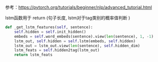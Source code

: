 

参考：https://pytorch.org/tutorials/beginner/nlp/advanced_tutorial.html



lstm函数用于 return (句子长度, lstm对于tag类别的概率值判断 )

```python
def _get_lstm_features(self, sentence):
    self.hidden = self.init_hidden()
    embeds = self.word_embeds(sentence).view(len(sentence), 1, -1)
    lstm_out, self.hidden = self.lstm(embeds, self.hidden)
    lstm_out = lstm_out.view(len(sentence), self.hidden_dim)
    lstm_feats = self.hidden2tag(lstm_out)
    return lstm_feats
```

